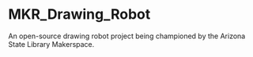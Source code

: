 # MKR_Drawing_Robot
An open-source drawing robot project being championed by the Arizona State Library Makerspace.
